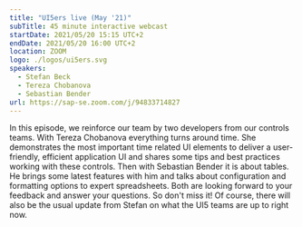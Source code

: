 ```yaml
---
title: "UI5ers live (May '21)"
subTitle: 45 minute interactive webcast
startDate: 2021/05/20 15:15 UTC+2
endDate: 2021/05/20 16:00 UTC+2
location: ZOOM
logo: ./logos/ui5ers.svg
speakers:
  - Stefan Beck
  - Tereza Chobanova
  - Sebastian Bender
url: https://sap-se.zoom.com/j/94833714827
---
```


In this episode, we reinforce our team by two developers from our controls teams. With Tereza Chobanova everything turns around time. She demonstrates the most important time related UI elements to deliver a user-friendly, efficient application UI and shares some tips and best practices working with these controls.
Then with Sebastian Bender it is about tables. He brings some latest features with him and talks about configuration and formatting options to expert spreadsheets. Both are looking forward to your feedback and answer your questions. So don't miss it! Of course, there will also be the usual update from Stefan on what the UI5 teams are up to right now.
